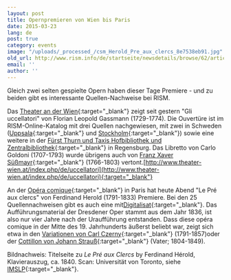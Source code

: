 ```yaml
---
layout: post
title: Opernpremieren von Wien bis Paris
date: 2015-03-23
lang: de
post: true
category: events
image: "/uploads/_processed_/csm_Herold_Pre_aux_clercs_8e7538eb91.jpg"
old_url: http://www.rism.info/de/startseite/newsdetails/browse/62/article/64/opera-premieres-from-vienna-to-paris.html
email: ''
author: ''
---
```



Gleich zwei selten gespielte Opern haben dieser Tage Premiere - und zu beiden gibt es interessante Quellen-Nachweise bei RISM.





Das [Theater an der Wien](http://www.theater-wien.at/index.php/de/uccellatori){:target="_blank"} zeigt seit gestern "Gli uccellatori" von Florian Leopold Gassmann (1729-1774). Die Ouvertüre ist im RISM-Online-Katalog mit drei Quellen nachgewiesen, mit zwei in Schweden ([Uppsala](https://opac.rism.info/search?id=190008764){:target="_blank"} und [Stockholm](https://opac.rism.info/search?id=190010758){:target="_blank"}) sowie eine weitere in der [Fürst Thurn und Taxis Hofbibliothek und Zentralbibliothek](https://opac.rism.info/search?id=450009515){:target="_blank"} in Regensburg. Das Libretto von Carlo Goldoni (1707-1793) wurde übrigens auch von [Franz Xaver Süßmayr](https://opac.rism.info/search?id=530003675){:target="_blank"} (1766-1803) vertont.[http://www.theater-wien.at/index.php/de/uccellatori](http://www.theater-wien.at/index.php/de/uccellatori){:target="_blank"}



An der [Opéra comique](http://www.opera-comique.com/fr/saisons/saison-2014-2015/mars-avril/pre-aux-clercs){:target="_blank"} in Paris hat heute Abend "Le Pré aux clercs" von Ferdinand Herold (1791-1833) Premiere. Bei den 25 Quellennachweisen gibt es auch eine mit[Digitalisat](https://opac.rism.info/search?id=270001783){:target="_blank"}. Das Aufführungsmaterial der Dresdener Oper stammt aus dem Jahr 1836, ist also nur vier Jahre nach der Uraufführung entstanden. Dass diese opéra comique in der Mitte des 19. Jahrhunderts äußerst beliebt war, zeigt sich etwa in den [Variationen von Carl Czerny](https://opac.rism.info/search?id=454001940){:target="_blank"} (1791-1857)oder der [Cottillon von Johann Strauß](https://opac.rism.info/search?id=550280611){:target="_blank"} (Vater; 1804-1849).









Bildnachweis: Titelseite zu _Le Pré aux Clercs_ by Ferdinand Hérold, Klavierauszug, ca. 1840. Scan: Universität von Toronto, siehe [IMSLP](http://imslp.org/wiki/Le_pr%C3%A9_aux_clercs_(H%C3%A9rold,_Ferdinand)){:target="_blank"}.

<script type="text/javascript">var switchTo5x=true;</script><script type="text/javascript" src="http://w.sharethis.com/button/buttons.js"></script><script type="text/javascript">stLight.options({publisher: "9b601438-1ce1-49d8-bfd7-9cff5df54c17", doNotHash: false, doNotCopy: false, hashAddressBar: false});</script>
